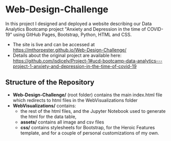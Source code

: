 # Web-Design-Challenge
In this project I designed and deployed a website describing our Data Analytics Bootcamp project "Anxiety and Depression in the time of COVID-19" using GitHub Pages, Bootstrap, Python, HTML and CSS.<br>
- The site is live and can be accessed at https://mthorpester.github.io/Web-Design-Challenge/
- Details about the original project are available here: https://github.com/isdicely/Project-1#ucd-bootcamp-data-analytics---project-1-anxiety-and-depression-in-the-time-of-covid-19

## Structure of the Repository
- <b>Web-Design-Challenge/</b> (root folder) contains the main index.html file which redirects to html files in the WebVisualizations folder
- <b>WebVisualizations/</b> contains:
    - the rest of the html files, and the Jupyter Notebook used to generate the html for the data table,
    - <b>assets/</b> contains all image and csv files
    - <b>css/</b> contains stylesheets for Bootstrap, for the Heroic Features template, and for a couple of personal customizations of my own. 

 
